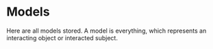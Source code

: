 # Models

Here are all models stored. A model is everything, which represents an interacting object or interacted subject.
